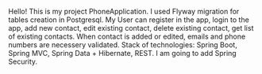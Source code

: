 Hello! This is my project PhoneApplication.
I used Flyway migration for tables creation in Postgresql. My User can register in the app, login to the app, add new contact,
edit existing contact, delete existing contact, get list of existing contacts. When contact is added or edited, emails and
phone numbers are necessery validated.
Stack of technologies: Spring Boot, Spring MVC, Spring Data + Hibernate, REST.
I am going to add Spring Security.
